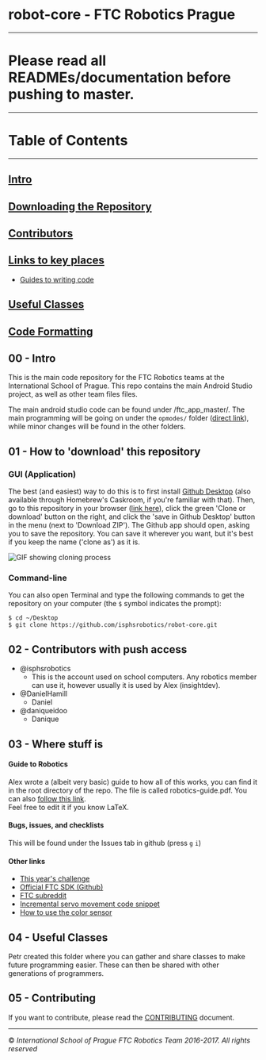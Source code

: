 # robot-core - FTC Robotics Prague
----

#  Please read all READMEs/documentation before pushing to master.
----

# Table of Contents
----
   ##  [Intro](#intro)
   ##  [Downloading the Repository](#01---how-to-download-this-repository)
   ##  [Contributors](#02---contributors-with-push-access)
   ##  [Links to key places](#03---Where-stuff-is)
   *   [Guides to writing code](#guide-to-robotics)
   ##  [Useful Classes](#04---useful-classes)
   ##  [Code Formatting](#05---Contributing)


## 00 - Intro 

This is the main code repository for the FTC Robotics teams at the International School of Prague. This repo contains the main Android Studio project, as well as other team files files.

The main android studio code can be found under /ftc_app_master/. The main programming will be going on under the `opmodes/` folder ([direct link](ftc_app-master/FtcRobotController/src/main/java/com/qualcomm/ftcrobotcontroller/opmodes)), while minor changes will be found in the other folders.

## 01 - How to 'download' this repository

### GUI (Application)

The best (and easiest) way to do this is to first install [Github Desktop](https://desktop.github.com) (also available through Homebrew's Caskroom, if you're familiar with that). Then, go to this repository in your browser ([link here](https://github.com/isphsrobotics/robot-core)), click the green 'Clone or download' button on the right, and click the 'save in Github Desktop' button in the menu (next to 'Download ZIP'). The Github app should open, asking you to save the repository. You can save it wherever you want, but it's best if you keep the name ('clone as') as it is.

![GIF showing cloning process](Documents/Images/cloning.gif)

### Command-line

You can also open Terminal and type the following commands to get the repository on your computer (the `$` symbol indicates the prompt):

```
$ cd ~/Desktop
$ git clone https://github.com/isphsrobotics/robot-core.git
```

## 02 - Contributors with push access

* @isphsrobotics
    * This is the account used on school computers. Any robotics member can use it, however usually it is used by Alex (insightdev).
* @DanielHamill
    * Daniel
* @daniqueidoo
    * Danique

## 03 - Where stuff is

#### Guide to Robotics
Alex wrote a (albeit very basic) guide to how all of this works, you can find it in the root directory of the repo. The file is called robotics-guide.pdf. You can also [follow this link](https://github.com/isphsrobotics/robot-core/blob/master/robotics-guide.pdf).  
Feel free to edit it if you know LaTeX.

#### Bugs, issues, and checklists
This will be found under the Issues tab in github (press `g` `i`)

#### Other links

* [This year's challenge](https://youtu.be/nRsu7bRFhx4?t=3m45s)
* [Official FTC SDK (Github)](https://github.com/ftctechnh/ftc_app)
* [FTC subreddit](https://www.reddit.com/r/ftc)
* [Incremental servo movement code snippet](https://gist.github.com/insightdev/9ec8d15a31d9c179d5895650be30d060)
* [How to use the color sensor](https://github.com/ftctechnh/ftc_app/blob/master/FtcRobotController/src/main/java/com/qualcomm/ftcrobotcontroller/opmodes/HTRGBExample.java)

## 04 - Useful Classes
Petr created this folder where you can gather and share classes to make future programming easier. These can then be shared with other generations of programmers.

## 05 - Contributing

If you want to contribute, please read the [CONTRIBUTING](CONTRIBUTING.md) document.

----
:copyright: *International School of Prague FTC Robotics Team 2016-2017. All rights reserved*
